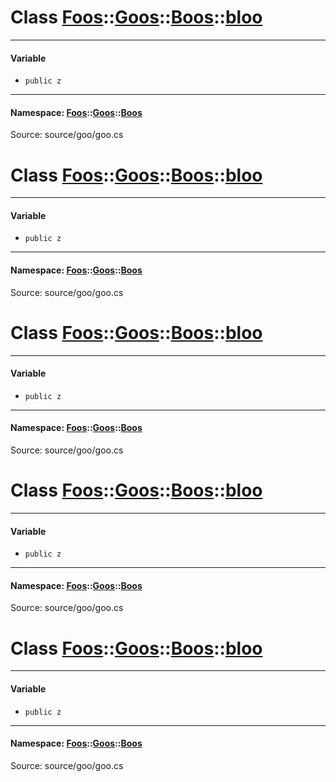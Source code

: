 # Class [Foos](namespaceFoos.md)::[Goos](namespaceFoos_1_1Goos.md)::[Boos](namespaceFoos_1_1Goos_1_1Boos.md)::[bloo](classFoos_1_1Goos_1_1Boos_1_1bloo.md)






------------------
#### Variable
- ```public z```

------------------
#### Namespace: [Foos](namespaceFoos.md)::[Goos](namespaceFoos_1_1Goos.md)::[Boos](namespaceFoos_1_1Goos_1_1Boos.md)
Source: source/goo/goo.cs
# Class [Foos](namespaceFoos.md)::[Goos](namespaceFoos_1_1Goos.md)::[Boos](namespaceFoos_1_1Goos_1_1Boos.md)::[bloo](classFoos_1_1Goos_1_1Boos_1_1bloo.md)






------------------
#### Variable
- ```public z```

------------------
#### Namespace: [Foos](namespaceFoos.md)::[Goos](namespaceFoos_1_1Goos.md)::[Boos](namespaceFoos_1_1Goos_1_1Boos.md)
Source: source/goo/goo.cs
# Class [Foos](namespaceFoos.md)::[Goos](namespaceFoos_1_1Goos.md)::[Boos](namespaceFoos_1_1Goos_1_1Boos.md)::[bloo](classFoos_1_1Goos_1_1Boos_1_1bloo.md)






------------------
#### Variable
- ```public z```

------------------
#### Namespace: [Foos](namespaceFoos.md)::[Goos](namespaceFoos_1_1Goos.md)::[Boos](namespaceFoos_1_1Goos_1_1Boos.md)
Source: source/goo/goo.cs
# Class [Foos](namespaceFoos.md)::[Goos](namespaceFoos_1_1Goos.md)::[Boos](namespaceFoos_1_1Goos_1_1Boos.md)::[bloo](classFoos_1_1Goos_1_1Boos_1_1bloo.md)






------------------
#### Variable
- ```public z```

------------------
#### Namespace: [Foos](namespaceFoos.md)::[Goos](namespaceFoos_1_1Goos.md)::[Boos](namespaceFoos_1_1Goos_1_1Boos.md)
Source: source/goo/goo.cs
# Class [Foos](namespaceFoos.md)::[Goos](namespaceFoos_1_1Goos.md)::[Boos](namespaceFoos_1_1Goos_1_1Boos.md)::[bloo](classFoos_1_1Goos_1_1Boos_1_1bloo.md)






------------------
#### Variable
- ```public z```

------------------
#### Namespace: [Foos](namespaceFoos.md)::[Goos](namespaceFoos_1_1Goos.md)::[Boos](namespaceFoos_1_1Goos_1_1Boos.md)
Source: source/goo/goo.cs
